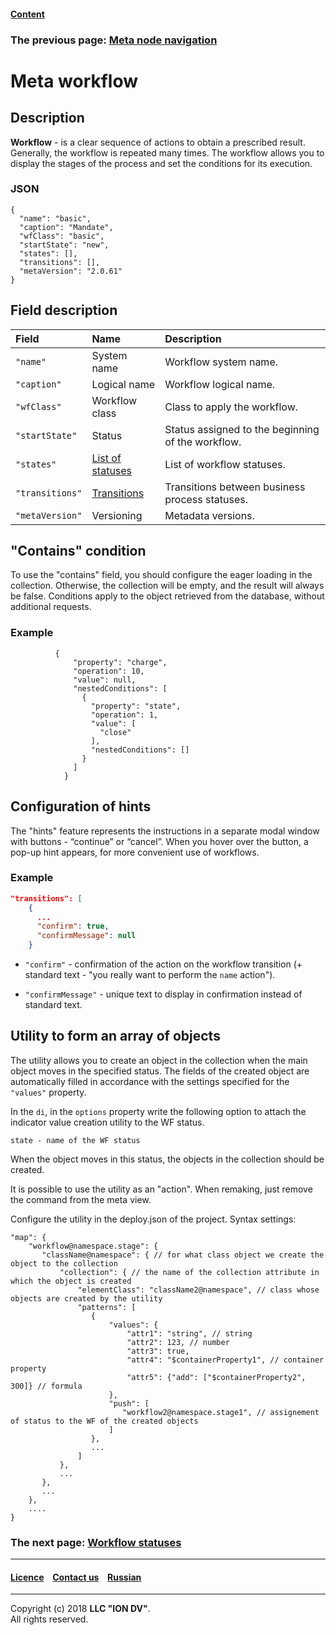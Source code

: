 #### [Content](/docs/en/index.md)

### The previous page: [Meta node navigation](/docs/en/2_system_description/metadata_structure/meta_navigation/navigation_nodes.md) 

# Meta workflow

## Description

**Workflow** - is a clear sequence of actions to obtain a prescribed result. Generally, the workflow is repeated many times. The workflow allows you to display the stages of the process and set the conditions for its execution.

### JSON

```
{
  "name": "basic",
  "caption": "Mandate",
  "wfClass": "basic",
  "startState": "new",
  "states": [],
  "transitions": [],
  "metaVersion": "2.0.61"
}
```

## Field description

| Field | Name |Description  |
|:-----|:-------|:-----------|
|`"name"`| System name  | Workflow system name.|
|`"caption"`| Logical name   | Workflow logical name.|
|`"wfClass"`| Workflow class | Class to apply the workflow.|
|`"startState"`| Status   | Status assigned to the beginning of the workflow.|
|`"states"`|  [List of statuses](status_wf.md) | List of workflow statuses. |
|`"transitions"`|  [Transitions](transitions_wf.md)  | Transitions between  business process statuses. |
|`"metaVersion"`|  Versioning | Metadata versions.

## "Сontains" condition

To use the "contains" field, you should configure the eager loading in the collection. Otherwise, the collection will be empty, and the result will always be false. Conditions apply to the object retrieved from the database, without additional requests.

### Example

```
          {
              "property": "charge",
              "operation": 10,
              "value": null,
              "nestedConditions": [
                {
                  "property": "state",
                  "operation": 1,
                  "value": [
                    "close"
                  ],
                  "nestedConditions": []
                }
              ]
            }
```

## Configuration of hints

The "hints" feature represents the instructions in a separate modal window with buttons - “continue” or “cancel”. When you hover over the button, a pop-up hint appears, for more convenient use of workflows.

### Example

```json
"transitions": [
    {
      ...
      "confirm": true,
      "confirmMessage": null
    }
```

* `"confirm"` - confirmation of the action on the workflow transition (+ standard text - "you really want to perform the `name` action").

* `"confirmMessage"` - unique text to display in confirmation instead of standard text.

## Utility to form an array of objects

The utility allows you to create an object in the collection when the main object moves in the specified status. The fields of the created object are automatically filled in accordance with the settings specified for the `"values"` property.

In the `di`, in the `options` property write the following option to attach the indicator value creation utility to the WF status. 

```
state - name of the WF status
```
When the object moves in this status, the objects in the collection should be created. 

It is possible to use the utility as an "action". When remaking, just remove the command from the meta view.

Configure the utility in the deploy.json of the project. Syntax settings:

```
"map": {
    "workflow@namespace.stage": {
       "className@namespace": { // for what class object we create the object to the collection
           "collection": { // the name of the collection attribute in which the object is created
               "elementClass": "className2@namespace", // class whose objects are created by the utility
               "patterns": [
                  {
                      "values": {
                          "attr1": "string", // string
                          "attr2": 123, // number
                          "attr3": true,
                          "attr4": "$containerProperty1", // container property
                          "attr5": {"add": ["$containerProperty2", 300]} // formula
                      },
                      "push": [
                         "workflow2@namespace.stage1", // assignement of status to the WF of the created objects
                      ]
                  },
                  ...
               ]
           },
           ...
       },
       ...
    },
    ....
}
```

### The next page: [Workflow statuses](status_wf.md)

--------------------------------------------------------------------------  


 #### [Licence](/LICENSE) &ensp;  [Contact us](https://iondv.com/portal/contacts) &ensp;  [Russian](/docs/ru/2_system_description/metadata_structure/meta_workflows/meta_workflows.md)   &ensp;
<div><img src="https://mc.iondv.com/watch/local/docs/framework" style="position:absolute; left:-9999px;" height=1 width=1 alt="iondv metrics"></div>       



--------------------------------------------------------------------------  

Copyright (c) 2018 **LLC "ION DV"**.  
All rights reserved. 